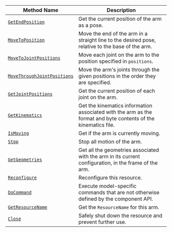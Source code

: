 <!-- prettier-ignore -->
| Method Name | Description |
| ----------- | ----------- |
| [`GetEndPosition`](/dev/reference/apis/components/arm/#getendposition) | Get the current position of the arm as a pose. |
| [`MoveToPosition`](/dev/reference/apis/components/arm/#movetoposition) | Move the end of the arm in a straight line to the desired pose, relative to the base of the arm. |
| [`MoveToJointPositions`](/dev/reference/apis/components/arm/#movetojointpositions) | Move each joint on the arm to the position specified in `positions`. |
| [`MoveThroughJointPositions`](/dev/reference/apis/components/arm/#movethroughjointpositions) | Move the arm's joints through the given positions in the order they are specified. |
| [`GetJointPositions`](/dev/reference/apis/components/arm/#getjointpositions) | Get the current position of each joint on the arm. |
| [`GetKinematics`](/dev/reference/apis/components/arm/#getkinematics) | Get the kinematics information associated with the arm as the format and byte contents of the kinematics file. |
| [`IsMoving`](/dev/reference/apis/components/arm/#ismoving) | Get if the arm is currently moving. |
| [`Stop`](/dev/reference/apis/components/arm/#stop) | Stop all motion of the arm. |
| [`GetGeometries`](/dev/reference/apis/components/arm/#getgeometries) | Get all the geometries associated with the arm in its current configuration, in the frame of the arm. |
| [`Reconfigure`](/dev/reference/apis/components/arm/#reconfigure) | Reconfigure this resource. |
| [`DoCommand`](/dev/reference/apis/components/arm/#docommand) | Execute model-specific commands that are not otherwise defined by the component API. |
| [`GetResourceName`](/dev/reference/apis/components/arm/#getresourcename) | Get the `ResourceName` for this arm. |
| [`Close`](/dev/reference/apis/components/arm/#close) | Safely shut down the resource and prevent further use. |
